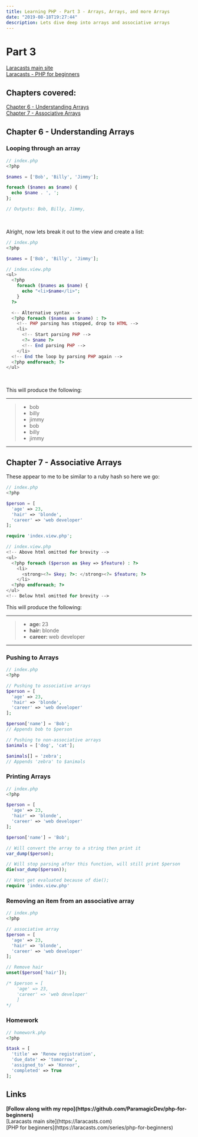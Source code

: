 ```yaml
---
title: Learning PHP - Part 3 - Arrays, Arrays, and more Arrays
date: "2019-08-18T19:27:44"
description: Lets dive deep into arrays and associative arrays
---
```


# Part 3

[Laracasts main site](https://laracasts.com)<br />
[Laracasts - PHP for beginners](https://laracasts.com/series/php-for-beginners)

## Chapters covered:

[Chapter 6 - Understanding Arrays](https://laracasts.com/series/php-for-beginners/episodes/6)<br />
[Chapter 7 - Associative Arrays](https://laracasts.com/series/php-for-beginners/episodes/7)<br />

## Chapter 6 - Understanding Arrays

### Looping through an array

```php
// index.php
<?php

$names = ['Bob', 'Billy', 'Jimmy'];

foreach ($names as $name) {
  echo $name . ', ';
};

// Outputs: Bob, Billy, Jimmy,
```

<br />

Alright, now lets break it out to the view and create a list:

```php
// index.php
<?php

$names = ['Bob', 'Billy', 'Jimmy'];
```

```php
// index.view.php
<ul>
  <?php
    foreach ($names as $name) {
      echo "<li>$name</li>";
    }
  ?>

  <-- Alternative syntax -->
  <?php foreach ($names as $name) : ?>
    <!-- PHP parsing has stopped, drop to HTML -->
    <li>
      <!-- Start parsing PHP -->
      <?= $name ?>
      <!-- End parsing PHP -->
    </li>
  <!-- End the loop by parsing PHP again -->
  <?php endforeach; ?>
</ul>
```

<br />

This will produce the following:

---

> - bob
> - billy
> - jimmy
> - bob
> - billy
> - jimmy

---

## Chapter 7 - Associative Arrays

These appear to me to be similar to a ruby hash so here we go:

```php
// index.php
<?php

$person = [
  'age' => 23,
  'hair' => 'blonde',
  'career' => 'web developer'
];

require 'index.view.php';
```

```php
// index.view.php
<!-- Above html omitted for brevity -->
<ul>
  <?php foreach ($person as $key => $feature) : ?>
    <li>
      <strong><?= $key; ?>: </strong><?= $feature; ?>
    </li>
  <?php endforeach; ?>
</ul>
<!-- Below html omitted for brevity -->
```

This will produce the following:

---

> - <strong>age: </strong>23
> - <strong>hair: </strong>blonde
> - <strong>career: </strong>web developer

---

### Pushing to Arrays

```php
// index.php
<?php

// Pushing to associative arrays
$person = [
  'age' => 23,
  'hair' => 'blonde',
  'career' => 'web developer'
];

$person['name'] = 'Bob';
// Appends bob to $person

// Pushing to non-associative arrays
$animals = ['dog', 'cat'];

$animals[] = 'zebra';
// Appends 'zebra' to $animals
```

### Printing Arrays

```php
// index.php
<?php

$person = [
  'age' => 23,
  'hair' => 'blonde',
  'career' => 'web developer'
];

$person['name'] = 'Bob';

// Will convert the array to a string then print it
var_dump($person);

// Will stop parsing after this function, will still print $person
die(var_dump($person));

// Wont get evaluated because of die();
require 'index.view.php'
```

### Removing an item from an associative array

```php
// index.php
<?php

// associative array
$person = [
  'age' => 23,
  'hair' => 'blonde',
  'career' => 'web developer'
];

// Remove hair
unset($person['hair']);

/* $person = [
    'age' => 23,
    'career' => 'web developer'
    ]
*/
```

### Homework

```php
// homework.php
<?php

$task = [
  'title' => 'Renew registration',
  'due_date' => 'tomorrow',
  'assigned_to' => 'Konnor',
  'completed' => True
];
```

## Links

<strong>
  [Follow along with my repo](https://github.com/ParamagicDev/php-for-beginners)
  <br />
</strong>
[Laracasts main site](https://laracasts.com)
<br />
[PHP for beginners](https://laracasts.com/series/php-for-beginners)
<br />
